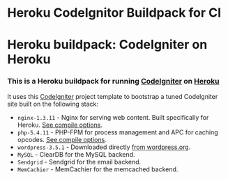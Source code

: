# Heroku CodeIgnitor Buildpack for CI
# Heroku buildpack: CodeIgniter on Heroku

### This is a Heroku buildpack for running [CodeIgniter](http://http://ellislab.com/codeigniter) on [Heroku](http://heroku.com)

It uses this [CodeIgniter](http://github.com/joshlarsen/codeigniter-on-heroku) project template to bootstrap a tuned CodeIgniter site built on the following stack:

* `nginx-1.3.11` - Nginx for serving web content.  Built specifically for Heroku.  [See compile options](https://github.com/mchung/heroku-buildpack-wordpress/blob/master/support/package_nginx).
* `php-5.4.11` - PHP-FPM for process management and APC for caching opcodes.  [See compile options](https://github.com/mchung/heroku-buildpack-wordpress/blob/master/support/package_php).
* `wordpress-3.5.1` - Downloaded directly [from wordpress.org](http://wordpress.org/download/release-archive/).
* `MySQL` - ClearDB for the MySQL backend.
* `Sendgrid` - Sendgrid for the email backend.
* `MemCachier` - MemCachier for the memcached backend.

